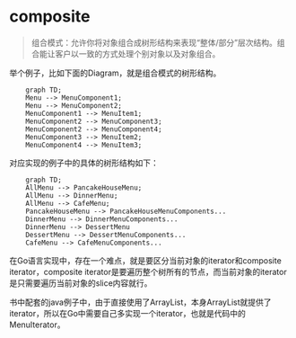 # composite

> 组合模式：允许你将对象组合成树形结构来表现“整体/部分”层次结构。组合能让客户以一致的方式处理个别对象以及对象组合。

举个例子，比如下面的Diagram，就是组合模式的树形结构。

```mermaid
    graph TD;
    Menu --> MenuComponent1;
    Menu --> MenuComponent2;
    MenuComponent1 --> MenuItem1;
    MenuComponent2 --> MenuComponent3;
    MenuComponent2 --> MenuComponent4;
    MenuComponent3 --> MenuItem2;
    MenuComponent4 --> MenuItem3;
```

对应实现的例子中的具体的树形结构如下：

```mermaid
    graph TD;
    AllMenu --> PancakeHouseMenu;
    AllMenu --> DinnerMenu;
    AllMenu --> CafeMenu;
    PancakeHouseMenu --> PancakeHouseMenuComponents...
    DinnerMenu --> DinnerMenuComponents...
    DinnerMenu --> DessertMenu
    DessertMenu --> DessertMenuComponents...
    CafeMenu --> CafeMenuComponents...
```

在Go语言实现中，存在一个难点，就是要区分当前对象的iterator和composite iterator，composite iterator是要遍历整个树所有的节点，而当前对象的iterator是只需要遍历当前对象的slice内容就行。

书中配套的java例子中，由于直接使用了ArrayList，本身ArrayList就提供了iterator，所以在Go中需要自己多实现一个iterator，也就是代码中的MenuIterator。






